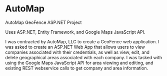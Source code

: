 # AutoMap
AutoMap GeoFence ASP.NET Project

Uses ASP.NET, Entity Framework, and Google Maps JavaScript API.

I was contracted by AutoMap, LLC to create a GeoFence web application. I was asked to create an ASP.NET Web App that allows users to view companies associated with their credentials, as well as view, edit, and delete geographical areas associated with each company. I was tasked with using the Google Maps JavaScript API for area viewing and editing, and existing REST webservice calls to get company and area information.
